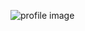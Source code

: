 ![profile image](https://avatars1.githubusercontent.com/u/45641124?s=60&u=21b0c39b4298a4b61c25ed15c4d2c0d4ebfbc094&v=4)
